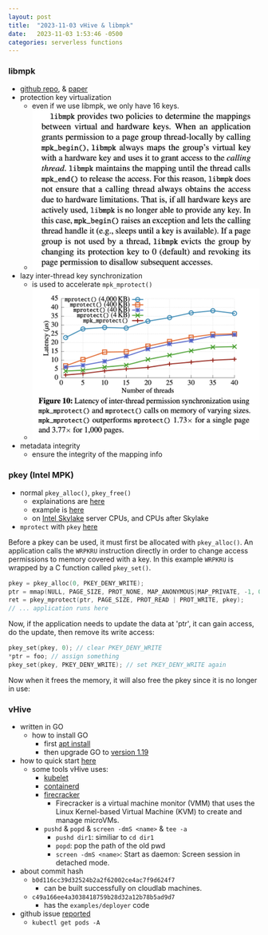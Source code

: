 ```yaml
---
layout: post
title:  "2023-11-03 vHive & libmpk"
date:   2023-11-03 1:53:46 -0500
categories: serverless functions
---
```

### libmpk
- [github repo](https://github.com/sslab-gatech/libmpk), & [paper](https://www.usenix.org/system/files/atc19-park-soyeon.pdf)
- protection key virtualization
	+ even if we use libmpk, we only have 16 keys.
	+ ![s1](/assets/2023-11-03/s1.png) 
- lazy inter-thread key synchronization
	+ is used to accelerate `mpk_mprotect()`
	+ ![s2](/assets/2023-11-03/s2.png)
- metadata integrity
	+ ensure the integrity of the mapping info

### pkey (Intel MPK)
- normal `pkey_alloc()`, `pkey_free()` 
	+ explainations are [here](https://lwn.net/Articles/689395/)
	+ example is [here](https://www.phoronix.com/news/Linux-4.9-Mem-Protection-Keys)
	+ on [Intel Skylake](https://en.wikipedia.org/wiki/List_of_Intel_Xeon_processors_(Skylake-based)) server CPUs, and CPUs after Skylake
- `mprotect` with `pkey` [here](https://man7.org/linux/man-pages/man2/mprotect.2.html)

Before a pkey can be used, it must first be allocated with `pkey_alloc()`. An application calls the `WRPKRU` instruction directly in order to change access permissions to memory covered with a key. In this example `WRPKRU` is wrapped by a C function called `pkey_set()`.

```c++
pkey = pkey_alloc(0, PKEY_DENY_WRITE);
ptr = mmap(NULL, PAGE_SIZE, PROT_NONE, MAP_ANONYMOUS|MAP_PRIVATE, -1, 0);
ret = pkey_mprotect(ptr, PAGE_SIZE, PROT_READ | PROT_WRITE, pkey);
// ... application runs here
```

Now, if the application needs to update the data at 'ptr', it can gain access, do the update, then remove its write access:

```c++
pkey_set(pkey, 0); // clear PKEY_DENY_WRITE
*ptr = foo; // assign something
pkey_set(pkey, PKEY_DENY_WRITE); // set PKEY_DENY_WRITE again
```

Now when it frees the memory, it will also free the pkey since it is no longer in use:

### vHive
- written in GO
	+ how to install GO
		* first [apt install](https://stackoverflow.com/questions/17480044/how-to-install-the-current-version-of-go-in-ubuntu-precise)
		* then upgrade GO to [version 1.19](https://go.dev/dl/)
- how to quick start [here](https://github.com/vhive-serverless/vhive/blob/6a0c478d2c9f/docs/quickstart_guide.md)
	+ some tools vHive uses:
		* [kubelet](https://kubernetes.io/docs/reference/command-line-tools-reference/kubelet/)
		* [containerd](https://containerd.io/)
		* [firecracker](https://firecracker-microvm.github.io/)
			- Firecracker is a virtual machine monitor (VMM) that uses the Linux Kernel-based Virtual Machine (KVM) to create and manage microVMs. 
		* `pushd` & `popd` & `screen -dmS <name>` & `tee -a`
			- `pushd dir1`: similiar to `cd dir1`
			- `popd`: pop the path of the old pwd
			- `screen -dmS <name>`: Start as daemon: Screen session in detached mode.
- about commit hash
	+ `b0d116cc39d32524b2a2f62002ce4ac7f9d624f7` 
		* can be built successfully on cloudlab machines.
	+ `c49a166ee4a3038418759b28d32a12b78b5ad9d7` 
		* has the `examples/deployer` code
- github issue [reported](https://github.com/vhive-serverless/vHive/issues/875)
	+ `kubectl get pods -A`


